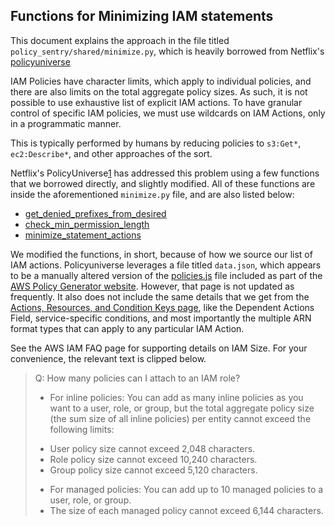 ## Functions for Minimizing IAM statements

This document explains the approach in the file titled `policy_sentry/shared/minimize.py`, which is heavily borrowed from Netflix's [policyuniverse][1] 

IAM Policies have character limits, which apply to individual policies, and there are also limits on the total aggregate policy sizes. As such, it is not possible to use exhaustive list of explicit IAM actions. To have granular control of specific IAM policies, we must use wildcards on IAM Actions, only in a programmatic manner. 

This is typically performed by humans by reducing policies to `s3:Get*`, `ec2:Describe*`, and other approaches of the sort. 

Netflix's PolicyUniverse[1] has addressed this problem using a few functions that we borrowed directly, and slightly modified. All of these functions are inside the aforementioned `minimize.py` file, and are also listed below:

* [get_denied_prefixes_from_desired][3]
* [check_min_permission_length][4]
* [minimize_statement_actions][5]

We modified the functions, in short, because of how we source our list of IAM actions. Policyuniverse leverages a file titled `data.json`, which appears to be a manually altered version of the [policies.js][6] file included as part of the [AWS Policy Generator website][7]. However, that page is not updated as frequently. It also does not include the same details that we get from the [Actions, Resources, and Condition Keys page][8], like the Dependent Actions Field, service-specific conditions, and most importantly the multiple ARN format types that can apply to any particular IAM Action.

See the AWS IAM FAQ page for supporting details on IAM Size. For your convenience, the relevant text is clipped below.

> Q: How many policies can I attach to an IAM role?
> * For inline policies: You can add as many inline policies as you want to a user, role, or group, but
>   the total aggregate policy size (the sum size of all inline policies) per entity cannot exceed the following limits:
>  - User policy size cannot exceed 2,048 characters.
>  - Role policy size cannot exceed 10,240 characters.
>  - Group policy size cannot exceed 5,120 characters.
> * For managed policies: You can add up to 10 managed policies to a user, role, or group. 
> * The size of each managed policy cannot exceed 6,144 characters.

[1]: https://github.com/Netflix-Skunkworks/policyuniverse/
[2]: https://aws.amazon.com/iam/faqs/
[3]: https://github.com/Netflix-Skunkworks/policyuniverse/blob/master/policyuniverse/expander_minimizer.py#L101
[4]: https://github.com/Netflix-Skunkworks/policyuniverse/blob/master/policyuniverse/expander_minimizer.py#L111
[5]: https://github.com/Netflix-Skunkworks/policyuniverse/blob/master/policyuniverse/expander_minimizer.py#L123
[6]: https://awspolicygen.s3.amazonaws.com/js/policies.js
[7]: https://awspolicygen.s3.amazonaws.com/policygen.html
[8]: https://docs.aws.amazon.com/IAM/latest/UserGuide/reference_policies_actions-resources-contextkeys.html
